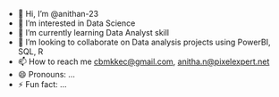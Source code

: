- 👋 Hi, I’m @anithan-23
- 👀 I’m interested in Data Science
- 🌱 I’m currently learning Data Analyst skill
- 💞️ I’m looking to collaborate on Data analysis projects using PowerBI, SQL, R
- 📫 How to reach me cbmkkec@gmail.com, anitha.n@pixelexpert.net
- 😄 Pronouns: ...
- ⚡ Fun fact: ...


